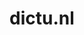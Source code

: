 ---
layout: post
title:  "dictu.nl"
internal_url:  "/dutchgov/dictu.nl.html"
categories: dutchgov
---